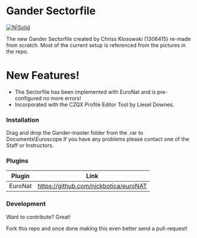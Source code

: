 # Gander Sectorfile 

[![N|Solid](https://i.imgur.com/uCUiSQ5.png)](http://czqo.vatcan.ca/)

The new Gander Sectorfile created by Chriss Klosowski (1306415) re-made from scratch. Most of the current setup is referenced from the pictures in the repo.

# New Features!

  - The Sectorfile has been implemented with EuroNat and is pre-configured no more errors!
  - Incorporated with the CZQX Profile Editor Tool by Liesel Downes.

### Installation

Drag and drop the Gander-master folder from the .rar to Documents\Euroscope
If you have any problems please contact one of the Staff or Instructors.

### Plugins

| Plugin | Link |
| ------ | ------ |
| EuroNat | https://github.com/nickbotica/euroNAT |

### Development

Want to contribute? Great!

Fork this repo and once done making this even better send a pull-request!


